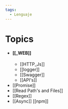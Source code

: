 ```yaml
---
tags:
  - Lenguaje
---
```

# Topics


- #### [[_WEB]]
	- [[HTTP_Js]]
	- [[logger]]
	- [[Swagger]]
	- [[API's]]
- [[Promise]]
- [[Read Path's and Files]]
- [[Regex]]
- [[Async]]
[[npm]]
